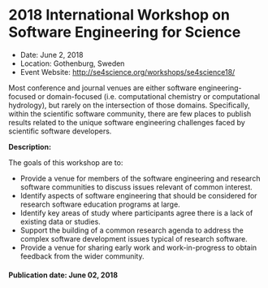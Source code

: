 
# 2018 International Workshop on Software Engineering for Science

- Date: June 2, 2018
- Location: Gothenburg, Sweden
- Event Website:
http://se4science.org/workshops/se4science18/

Most conference and journal venues are either software engineering-focused or domain-focused (i.e. computational chemistry or computational hydrology), but rarely on the intersection of those domains. Specifically, within the scientific software community, there are few places to publish results related to the unique software engineering challenges faced by scientific software developers.

**Description:**

The goals of this workshop are to:
- Provide a venue for members of the software engineering and research software communities to discuss issues relevant of common interest.
- Identify aspects of software engineering that should be considered for research software education programs at large.
- Identify key areas of study where participants agree there is a lack of existing data or studies.
- Support the building of a common research agenda to address the complex software development issues typical of research software.
- Provide a venue for sharing early work and work-in-progress to obtain feedback from the wider community.

#### Publication date: June 02, 2018

<!---
Publish: yes
Categories: development, collaboration
Topics: software engineering
Tags: workshop
Level: 2
Prerequisites: WhatIsCseSwProductivity.md
Aggregate: none
--->
